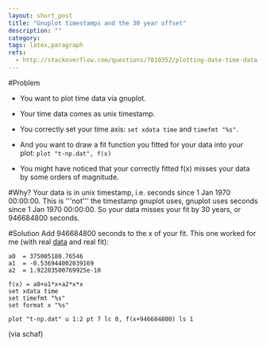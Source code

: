 ```yaml
---
layout: short_post
title: "Gnuplot timestamps and the 30 year offset"
description: ""
category:
tags: latex,paragraph
refs:
  - http://stackoverflow.com/questions/7810352/plotting-date-time-data-points-and-functions-in-the-same-graph
---
```


#Problem
* You want to plot time data via gnuplot.
* Your time data comes as unix timestamp.
* You correctly set your time axis: `set xdata time` and `timefmt "%s"`.

* And you want to draw a fit function you fitted for your data into your plot:
  `plot "t-np.dat", f(x)`

* You might have noticed that your correctly fitted f(x) misses your data by
  some orders of magnitude.

#Why?
Your data is in unix timestamp, i.e. seconds since 1 Jan 1970 00:00:00. This
is '''not''' the timestamp gnuplot uses, gnuplot uses seconds since 1 Jan 1970
00:00:00. So your data misses your fit by 30 years, or 946684800 seconds.

#Solution
Add 946684800 seconds to the x of your fit. This one worked for me (with real
[data][data] and real fit):

```
a0  = 375005180.76546
a1  = -0.536944002039169
a2  = 1.92203500769925e-10

f(x) = a0+a1*x+a2*x*x
set xdata time
set timefmt "%s"
set format x "%s"

plot "t-np.dat" u 1:2 pt 7 lc 0, f(x+946684800) ls 1
```

(via schaf)

[data]:http://nopaste.info/c414cacbd4.html
